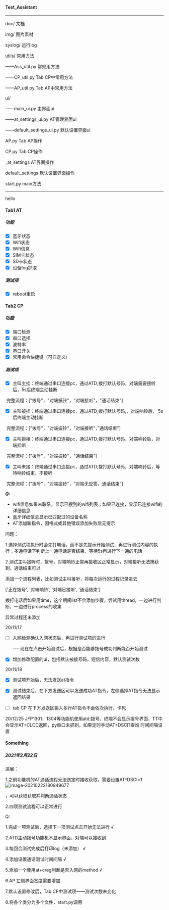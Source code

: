 #### Test_Assistant

---

doc/  文档

img/   图片素材

syslog/   运行log

utils/  常用方法

——Ass_util.py  常规用方法

——CP_util.py   Tab CP中常用方法

——AP_util.py   Tab AP中常用方法

ui/

——main_ui.py   主界面ui

——at_settings_ui.py   AT管理界面ui

——default_settings_ui.py   默认设置界面ui

AP.py    Tab AP操作

CP.py    Tab CP操作

_at_settings   AT界面操作

default_settings  默认设置界面操作

start.py   main方法

---


hello


#### Tab1 AT

##### 功能

- [x] 蓝牙状态
- [x] Wifi状态
- [x] Wifi信息
- [x] SIM卡状态
- [x] SD卡状态
- [x] 设备log抓取

##### 测试项

- [x] reboot重启

  

#### Tab2 CP

##### 功能

- [x] 端口检测
- [x] 串口选择
- [x] 波特率
- [x] 串口开关
- [x] 常用命令快捷键（可自定义）

##### 测试项

- [x] 主叫主挂：终端通过串口连接pc，通过ATD;拨打默认号码，对端需要接听后，5s后终端主动挂断

​					完整流程：["拨号"，"对端振铃"，"对端接听"，"通话结束"]

- [x] 主叫被挂：终端通过串口连接pc，通过ATD;拨打默认号码,，对端响铃后， 5s后终端主动挂断

​					完整流程：["拨号"，"对端振铃"，"对端接听"，”通话结束"]

- [x] 主叫拒接：终端通过串口连接pc，通过ATD;拨打默认号码，对端响铃后，对端挂断

​					完整流程：["拨号"，"对端振铃"，"通话结束"]

- [x] 主叫未接：终端通过串口连接pc，通过ATD;拨打默认号码，对端响铃后，等待响铃结束，不接听

​					完整流程：["拨号"，"对端振铃"，“对端无应答，通话结束”]




 ***Q:***

 - wifi信息如果未联系，显示已搜到的wifi列表；如果已连接，显示已连接wifi的详细信息
 - 蓝牙详细信息显示已匹配过的设备名称
 - AT添加新指令，因格式或其他错误添加失败后无提示

问题：

​	1.选择测试项执行时会先打电话，而不是先提示开始测试，再进行测试内容的执行；多通电话下判断上一通电话是否结束，等待5s再进行下一通的电话

​	2.测试主叫接听时，拨号，对端响铃正常再接收区正常显示，对端接听无法捕获到，通话结束可以

添加一个流程列表，比如测试主叫接听，将每次运行的过程记录进去

['正在拨号', '对端响铃', '对端已接听', '通话结束']

拨打电话后如果用time，这个期间list不会添加步骤，尝试用thread，一边进行判断，一边进行process的收集

异常过程还未添加

20/11/17

- [ ] 入网检测确认入网状态后，再进行测试项的进行

  --- 现在在点击开始测试后，根据是否能够拨号成功判断能否开始测试

- [x] 增加修改配置的ui，包括默认被接号码，短信内容，默认测试次数



20/11/18

- [x] 测试项开始后，无法发送at指令

- [x] 测试结束后，在下方发送区可以发送成功AT指令，左侧选择AT指令无法显示返回结果

- [ ] tab CP 在下方发送区输入多行AT指令不会依次执行，卡死



20/12/25
JFP1301，1304等功能机使用atd;拨号，终端不会显示拨号界面，TT中会显示AT+CLCC返回，py串口未抓到，如果定时手动AT+DSCI?查询
时间间隔设置





#### Something

##### 2021年2月22日

进展：

1.之前功能机的AT通话流程无法送定时接收获取，需要设置AT^DSCI=1![image-20210222180949677](C:\Users\wangyanlin\AppData\Roaming\Typora\typora-user-images\image-20210222180949677.png)

，可以获取获取并判断通话状态

2.四项测试流程可以正常进行



Q:

1.完成一项测试后，选择下一项测试点击开始无法进行    √

2.ATD主动拨号功能机不显示界面，对端可以接收到

3.每回合测试完成后打印log（未添加） √

4.添加设置通话测试时间间隔  √

5.添加一个使用at+creg判断是否入网的method  √

6.AP 左侧界面宽度需要增加

7.默认设置修改后，Tab CP中测试项——测试次数未变化

8.将各个类分为多个文件，start.py调用



